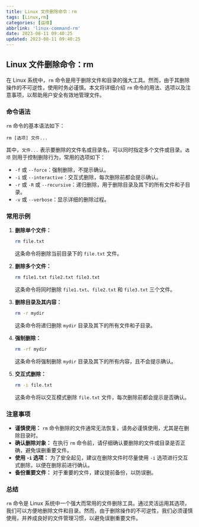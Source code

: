 ```yaml
---
title: Linux 文件删除命令：rm
tags: [Linux,rm]
categories: [运维]
abbrlink: 'linux-command-rm'
date: 2023-08-11 09:40:25
updated: 2023-08-11 09:40:25
---
```



## Linux 文件删除命令：rm

在 Linux 系统中，`rm` 命令是用于删除文件和目录的强大工具。然而，由于其删除操作的不可逆性，使用时务必谨慎。本文将详细介绍 `rm` 命令的用法、选项以及注意事项，以帮助用户安全有效地管理文件。

### 命令语法

`rm` 命令的基本语法如下：

```
rm [选项] 文件...
```

其中，`文件...`  表示要删除的文件名或目录名，可以同时指定多个文件或目录。`选项`  则用于控制删除行为，常用的选项如下：

*   `-f` 或 `--force`：强制删除，不提示确认。
*   `-i` 或 `--interactive`：交互式删除，每次删除前都会提示确认。
*   `-r` 或 `-R` 或 `--recursive`：递归删除，用于删除目录及其下的所有文件和子目录。
*   `-v` 或 `--verbose`：显示详细的删除过程。

### 常用示例

1.  **删除单个文件：**

    ```bash
    rm file.txt
    ```

    这条命令将删除当前目录下的 `file.txt` 文件。

2.  **删除多个文件：**

    ```bash
    rm file1.txt file2.txt file3.txt
    ```

    这条命令将同时删除 `file1.txt`、`file2.txt` 和 `file3.txt` 三个文件。

3.  **删除目录及其内容：**

    ```bash
    rm -r mydir
    ```

    这条命令将递归删除 `mydir` 目录及其下的所有文件和子目录。

4.  **强制删除：**

    ```bash
    rm -rf mydir
    ```

    这条命令将强制删除 `mydir` 目录及其下的所有内容，且不会提示确认。

5.  **交互式删除：**

    ```bash
    rm -i file.txt
    ```

    这条命令将以交互模式删除 `file.txt` 文件，每次删除前都会提示是否确认。

### 注意事项

*   **谨慎使用：** `rm` 命令删除的文件通常无法恢复，请务必谨慎使用，尤其是在删除目录时。
*   **确认删除对象：** 在执行 `rm` 命令前，请仔细确认要删除的文件或目录是否正确，避免误删重要文件。
*   **使用 `-i` 选项：** 为了安全起见，建议在删除文件时尽量使用 `-i` 选项进行交互式删除，以便在删除前进行确认。
*   **备份重要文件：** 对于重要的文件，建议提前备份，以防误删。

### 总结

`rm` 命令是 Linux 系统中一个强大而常用的文件删除工具。通过灵活运用其选项，我们可以方便地删除文件和目录。然而，由于删除操作的不可逆性，我们必须谨慎使用，并养成良好的文件管理习惯，以避免误删重要文件。
